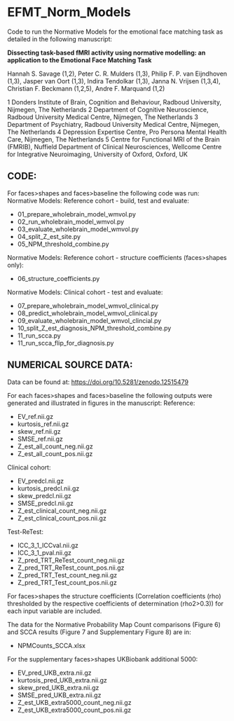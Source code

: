 # EFMT_Norm_Models
Code to run the Normative Models for the emotional face matching task as detailed in the following manuscript: 

**Dissecting task-based fMRI activity using normative modelling: an application to the Emotional Face Matching Task**

Hannah S. Savage (1,2), Peter C. R. Mulders (1,3), Philip F. P. van Eijndhoven (1,3), Jasper van Oort (1,3), Indira Tendolkar (1,3), Janna N. Vrijsen (1,3,4), Christian F. Beckmann (1,2,5), Andre F. Marquand (1,2)

1 Donders Institute of Brain, Cognition and Behaviour, Radboud University, Nijmegen, The Netherlands
2 Department of Cognitive Neuroscience, Radboud University Medical Centre, Nijmegen, The Netherlands
3 Department of Psychiatry, Radboud University Medical Centre, Nijmegen, The Netherlands
4 Depression Expertise Centre, Pro Persona Mental Health Care, Nijmegen, The Netherlands 
5 Centre for Functional MRI of the Brain (FMRIB), Nuffield Department of Clinical Neurosciences, Wellcome Centre for Integrative Neuroimaging, University of Oxford, Oxford, UK


## CODE: 
For faces>shapes and faces>baseline the following code was run:
Normative Models: Reference cohort - build, test and evaluate: 
* 01_prepare_wholebrain_model_wmvol.py																							
* 02_run_wholebrain_model_wmvol.py																									
* 03_evaluate_wholebrain_model_wmvol.py																									
* 04_split_Z_est_site.py																									
* 05_NPM_threshold_combine.py																									

Normative Models: Reference cohort - structure coefficients (faces>shapes only):
* 06_structure_coefficients.py

Normative Models: Clinical cohort - test and evaluate: 
* 07_prepare_wholebrain_model_wmvol_clinical.py
* 08_predict_wholebrain_model_wmvol_clinical.py
* 09_evaluate_wholebrain_model_wmvol_clincial.py
* 10_split_Z_est_diagnosis_NPM_threshold_combine.py
* 11_run_scca.py
* 11_run_scca_flip_for_diagnosis.py


## NUMERICAL SOURCE DATA: 
Data can be found at: https://doi.org/10.5281/zenodo.12515479 

For each faces>shapes and faces>baseline the following outputs were generated and illustrated in figures in the manuscript:
Reference:
* EV_ref.nii.gz
* kurtosis_ref.nii.gz
* skew_ref.nii.gz
* SMSE_ref.nii.gz
* Z_est_all_count_neg.nii.gz
* Z_est_all_count_pos.nii.gz

Clinical cohort:
* EV_predcl.nii.gz
* kurtosis_predcl.nii.gz
* skew_predcl.nii.gz
* SMSE_predcl.nii.gz
* Z_est_clinical_count_neg.nii.gz
* Z_est_clinical_count_pos.nii.gz

Test-ReTest:
* ICC_3_1_ICCval.nii.gz
* ICC_3_1_pval.nii.gz
* Z_pred_TRT_ReTest_count_neg.nii.gz
* Z_pred_TRT_ReTest_count_pos.nii.gz
* Z_pred_TRT_Test_count_neg.nii.gz
* Z_pred_TRT_Test_count_pos.nii.gz

For faces>shapes the structure coefficients (Correlation coefficients (rho) thresholded by the respective coefficients of determination (rho2>0.3)) for each input variable are included.

The data for the Normative Probability Map Count comparisons (Figure 6) and SCCA results (Figure 7 and Supplementary Figure 8) are in: 
* NPMCounts_SCCA.xlsx

For the supplementary faces>shapes UKBiobank additional 5000: 
* EV_pred_UKB_extra.nii.gz
* kurtosis_pred_UKB_extra.nii.gz
* skew_pred_UKB_extra.nii.gz
* SMSE_pred_UKB_extra.nii.gz
* Z_est_UKB_extra5000_count_neg.nii.gz
* Z_est_UKB_extra5000_count_pos.nii.gz




